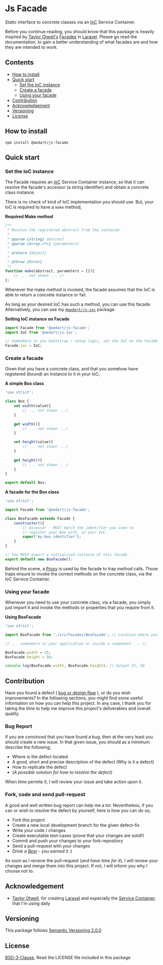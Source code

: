 # Js Facade

Static interface to concrete classes via an [IoC](https://en.wikipedia.org/wiki/Inversion_of_control) Service Container.

Before you continue reading, you should know that this package is heavily inspired by [Taylor Otwell's](https://github.com/taylorotwell) [Facades](https://laravel.com/docs/master/facades) in [Laravel](https://laravel.com/).
Please go read the documentation, to gain a better understanding of what facades are and how they are intended to work.

## Contents

* [How to install](#how-to-install)
* [Quick start](#quick-start)
  * [Set the IoC instance](#set-the-ioc-instance)
  * [Create a facade](#create-a-facade)
  * [Using your facade](#using-your-facade)
* [Contribution](#contribution)
* [Acknowledgement](#acknowledgement)
* [Versioning](#versioning)
* [License](#license)


## How to install

```console
npm install @aedart/js-facade
```

## Quick start

### Set the IoC instance

The Facade requires an [IoC](https://en.wikipedia.org/wiki/Inversion_of_control) Service Container instance, so that it can resolve the facade's accessor (a string identifier) and obtain a concrete class instance. 

There is no check of kind of IoC implementation you should use. But, your IoC is required to have a `make` method; 

**Required Make method**

```javascript
/**
 * Resolve the registered abstract from the container
 * 
 * @param {string} abstract
 * @param {Array.<*>} [parameters]
 * 
 * @return {Object}
 * 
 * @throw {Error}
 */
function make(abstract, parameters = []){
    // ... not shown ... //
};
```

Whenever the make method is invoked, the facade assumes that the IoC is able to return a concrete instance or fail. 

As long as your desired IoC has such a method, you can use this facade. Alternatively, you can use my [`@aedart/js-ioc`](https://www.npmjs.com/package/@aedart/js-ioc) package.

**Setting IoC instance on Facade**

```javascript
import Facade from '@aedart/js-facade';
import IoC from '@aedart/js-ioc';

// Somewhere in you bootstrap / setup logic, set the IoC on the Facade
Facade.ioc = IoC;
```

### Create a facade

Given that you have a concrete class, and that you somehow have registered (bound) an instance to it in your IoC;

**A simple Box class**

```javascript
'use strict';

class Box {
    set width(value){
        // ... not shown .../
    }
    
    get width(){
        // ... not shown .../
    }

    set height(value){
        // ... not shown .../
    }
    
    get height(){
        // ... not shown .../
    }
}

export default Box;
```

**A facade for the Box class**

```javascript
'use strict';

import Facade from '@aedart/js-facade';

class BoxFacade extends Facade {
    constructor(){
        // Accessor - MUST match the identifier you used to
        // register your Box with, in your IoC.
        super('my-box-identifier');
    }
}

// You MUST export a initialised instance of this facade.
export default new BoxFacade();
```

Behind the scene, a [Proxy](https://developer.mozilla.org/en-US/docs/Web/JavaScript/Reference/Global_Objects/Proxy) is used by the facade to trap method calls. Those traps ensure to invoke the correct methods on the concrete class, via the IoC Service Container.

### Using your facade

Whenever you need to use your concrete class, via a facade, you simply just import it and invoke the methods or properties that you require from it. 

**Using BoxFacade**

```javascript
'use strict';

import BoxFacade from './src/Facades/BoxFacade'; // Location where you stored your BoxFacade...

// ... somewhere in your application or inside a component ... //

BoxFacade.width = 25;
BoxFacade.height = 50;

console.log(BoxFacade.width, BoxFacade.height); // Output 25, 50 

```

## Contribution

Have you found a defect ( [bug or design flaw](https://en.wikipedia.org/wiki/Software_bug) ), or do you wish improvements? In the following sections, you might find some useful information
on how you can help this project. In any case, I thank you for taking the time to help me improve this project's deliverables and overall quality.

### Bug Report

If you are convinced that you have found a bug, then at the very least you should create a new issue. In that given issue, you should as a minimum describe the following;

* Where is the defect located
* A good, short and precise description of the defect (Why is it a defect)
* How to replicate the defect
* (_A possible solution for how to resolve the defect_)

When time permits it, I will review your issue and take action upon it.

### Fork, code and send pull-request

A good and well written bug report can help me a lot. Nevertheless, if you can or wish to resolve the defect by yourself, here is how you can do so;

* Fork this project
* Create a new local development branch for the given defect-fix
* Write your code / changes
* Create executable test-cases (prove that your changes are solid!)
* Commit and push your changes to your fork-repository
* Send a pull-request with your changes
* _Drink a [Beer](https://en.wikipedia.org/wiki/Beer) - you earned it_ :)

As soon as I receive the pull-request (_and have time for it_), I will review your changes and merge them into this project. If not, I will inform you why I choose not to.

## Acknowledgement

* [Taylor Otwell](https://github.com/taylorotwell), for creating [Laravel](http://laravel.com) and especially the [Service Container](http://laravel.com/docs/5.1/container), that I'm using daily

## Versioning

This package follows [Semantic Versioning 2.0.0](http://semver.org/)

## License

[BSD-3-Clause](http://spdx.org/licenses/BSD-3-Clause), Read the LICENSE file included in this package
